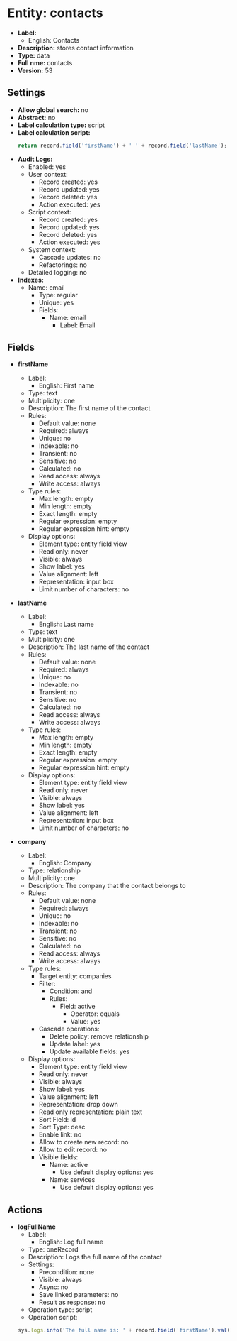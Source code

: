 # Entity: contacts

- **Label:**
  - English: Contacts
- **Description:** stores contact information
- **Type:** data
- **Full nme:** contacts
- **Version:** 53

## Settings

- **Allow global search:** no
- **Abstract:** no
- **Label calculation type:** script
- **Label calculation script:**
  ```javascript
  return record.field('firstName') + ' ' + record.field('lastName');
  ```
- **Audit Logs:**
  - Enabled: yes
  - User context: 
    - Record created: yes 
    - Record updated: yes 
    - Record deleted: yes 
    - Action executed: yes
  - Script context: 
    - Record created: yes
    - Record updated: yes
    - Record deleted: yes
    - Action executed: yes
  - System context: 
    - Cascade updates: no
    - Refactorings: no
  - Detailed logging: no
- **Indexes:**
  - Name: email
    - Type: regular
    - Unique: yes
    - Fields:
      - Name: email
        - Label: Email

## Fields

- **firstName**
  - Label:
    - English: First name
  - Type: text
  - Multiplicity: one
  - Description: The first name of the contact
  - Rules:
    - Default value: none
    - Required: always
    - Unique: no
    - Indexable: no
    - Transient: no
    - Sensitive: no
    - Calculated: no
    - Read access: always
    - Write access: always
  - Type rules:
    - Max length: empty
    - Min length: empty
    - Exact length: empty
    - Regular expression: empty
    - Regular expression hint: empty
  - Display options:
    - Element type: entity field view
    - Read only: never
    - Visible: always
    - Show label: yes
    - Value alignment: left
    - Representation: input box
    - Limit number of characters: no
    
- **lastName**
  - Label:
    - English: Last name
  - Type: text
  - Multiplicity: one
  - Description: The last name of the contact
  - Rules:
    - Default value: none
    - Required: always
    - Unique: no
    - Indexable: no
    - Transient: no
    - Sensitive: no
    - Calculated: no
    - Read access: always
    - Write access: always
  - Type rules:
    - Max length: empty
    - Min length: empty
    - Exact length: empty
    - Regular expression: empty
    - Regular expression hint: empty
  - Display options:
    - Element type: entity field view
    - Read only: never
    - Visible: always
    - Show label: yes
    - Value alignment: left
    - Representation: input box
    - Limit number of characters: no

- **company**
  - Label:
    - English: Company
  - Type: relationship
  - Multiplicity: one
  - Description: The company that the contact belongs to
  - Rules:
    - Default value: none
    - Required: always
    - Unique: no
    - Indexable: no
    - Transient: no
    - Sensitive: no
    - Calculated: no
    - Read access: always
    - Write access: always
  - Type rules:
    - Target entity: companies
    - Filter:
      - Condition: and
      - Rules:
        - Field: active
          - Operator: equals
          - Value: yes
    - Cascade operations:
      - Delete policy: remove relationship
      - Update label: yes
      - Update available fields: yes
  - Display options:
    - Element type: entity field view
    - Read only: never
    - Visible: always
    - Show label: yes
    - Value alignment: left
    - Representation: drop down
    - Read only representation: plain text
    - Sort Field: id
    - Sort Type: desc
    - Enable link: no
    - Allow to create new record: no
    - Allow to edit record: no
    - Visible fields:
      - Name: active
        - Use default display options: yes
      - Name: services
        - Use default display options: yes

## Actions
- **logFullName**
  - Label:
    - English: Log full name
  - Type: oneRecord
  - Description: Logs the full name of the contact
  - Settings:
    - Precondition: none
    - Visible: always
    - Async: no
    - Save linked parameters: no
    - Result as response: no
  - Operation type: script
  - Operation script: 
  ```javascript
  sys.logs.info('The full name is: ' + record.field('firstName').val() + ' ' + record.field('lastName').val());
  ```
